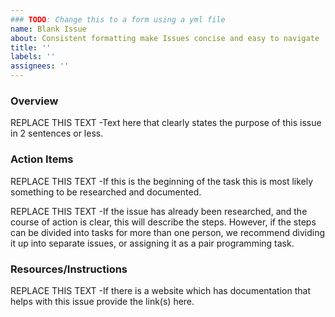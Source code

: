 ```yaml
---
### TODO: Change this to a form using a yml file
name: Blank Issue
about: Consistent formatting make Issues concise and easy to navigate
title: ''
labels: ''
assignees: ''
---
```


### Overview

REPLACE THIS TEXT -Text here that clearly states the purpose of this issue in 2 sentences or less.

### Action Items

REPLACE THIS TEXT -If this is the beginning of the task this is most likely something to be researched and documented.

REPLACE THIS TEXT -If the issue has already been researched, and the course of action is clear, this will describe the steps. However, if the steps can be divided into tasks for more than one person, we recommend dividing it up into separate issues, or assigning it as a pair programming task.

### Resources/Instructions

REPLACE THIS TEXT -If there is a website which has documentation that helps with this issue provide the link(s) here.

